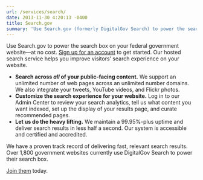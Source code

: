 ```yaml
---
url: /services/search/
date: 2013-11-30 4:20:13 -0400
title: Search.gov
summary: 'Use Search.gov (formerly DigitalGov Search) to power the search box on your federal government website&mdash;at no cost.'
---
```


Use Search.gov to power the search box on your federal government website—at no cost. <a href="https://search.usa.gov/signup" target="_blank">Sign up for an account</a> to get started. Our hosted search service helps you improve visitors&#8217; search experience on your website.

  * **Search across _all_ of your public-facing content.** We support an unlimited number of web pages across an unlimited number domains. We also integrate your tweets, YouTube videos, and Flickr photos.
  * **Customize the search experience for your website.** Log in to our Admin Center to review your search analytics, tell us what content you want indexed, set up the display of your results page, and curate recommended pages.
  * **Let us do the heavy lifting.** We maintain a 99.95%-plus uptime and deliver search results in less half a second. Our system is accessible and certified and accredited.

We have a proven track record of delivering fast, relevant search results. Over 1,800 government websites currently use DigitalGov Search to power their search box.

<a href="https://search.usa.gov/signup" target="_blank">Join them</a> today.
